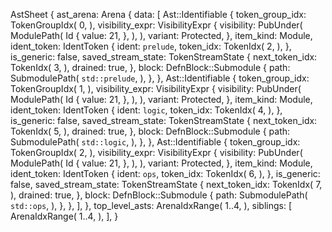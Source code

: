 AstSheet {
    ast_arena: Arena {
        data: [
            Ast::Identifiable {
                token_group_idx: TokenGroupIdx(
                    0,
                ),
                visibility_expr: VisibilityExpr {
                    visibility: PubUnder(
                        ModulePath(
                            Id {
                                value: 21,
                            },
                        ),
                    ),
                    variant: Protected,
                },
                item_kind: Module,
                ident_token: IdentToken {
                    ident: `prelude`,
                    token_idx: TokenIdx(
                        2,
                    ),
                },
                is_generic: false,
                saved_stream_state: TokenStreamState {
                    next_token_idx: TokenIdx(
                        3,
                    ),
                    drained: true,
                },
                block: DefnBlock::Submodule {
                    path: SubmodulePath(
                        `std::prelude`,
                    ),
                },
            },
            Ast::Identifiable {
                token_group_idx: TokenGroupIdx(
                    1,
                ),
                visibility_expr: VisibilityExpr {
                    visibility: PubUnder(
                        ModulePath(
                            Id {
                                value: 21,
                            },
                        ),
                    ),
                    variant: Protected,
                },
                item_kind: Module,
                ident_token: IdentToken {
                    ident: `logic`,
                    token_idx: TokenIdx(
                        4,
                    ),
                },
                is_generic: false,
                saved_stream_state: TokenStreamState {
                    next_token_idx: TokenIdx(
                        5,
                    ),
                    drained: true,
                },
                block: DefnBlock::Submodule {
                    path: SubmodulePath(
                        `std::logic`,
                    ),
                },
            },
            Ast::Identifiable {
                token_group_idx: TokenGroupIdx(
                    2,
                ),
                visibility_expr: VisibilityExpr {
                    visibility: PubUnder(
                        ModulePath(
                            Id {
                                value: 21,
                            },
                        ),
                    ),
                    variant: Protected,
                },
                item_kind: Module,
                ident_token: IdentToken {
                    ident: `ops`,
                    token_idx: TokenIdx(
                        6,
                    ),
                },
                is_generic: false,
                saved_stream_state: TokenStreamState {
                    next_token_idx: TokenIdx(
                        7,
                    ),
                    drained: true,
                },
                block: DefnBlock::Submodule {
                    path: SubmodulePath(
                        `std::ops`,
                    ),
                },
            },
        ],
    },
    top_level_asts: ArenaIdxRange(
        1..4,
    ),
    siblings: [
        ArenaIdxRange(
            1..4,
        ),
    ],
}